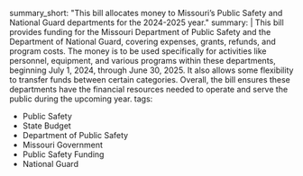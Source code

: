 summary_short: "This bill allocates money to Missouri’s Public Safety and National Guard departments for the 2024-2025 year."
summary: |
  This bill provides funding for the Missouri Department of Public Safety and the Department of National Guard, covering expenses, grants, refunds, and program costs. The money is to be used specifically for activities like personnel, equipment, and various programs within these departments, beginning July 1, 2024, through June 30, 2025. It also allows some flexibility to transfer funds between certain categories. Overall, the bill ensures these departments have the financial resources needed to operate and serve the public during the upcoming year.
tags:
  - Public Safety
  - State Budget
  - Department of Public Safety
  - Missouri Government
  - Public Safety Funding
  - National Guard

